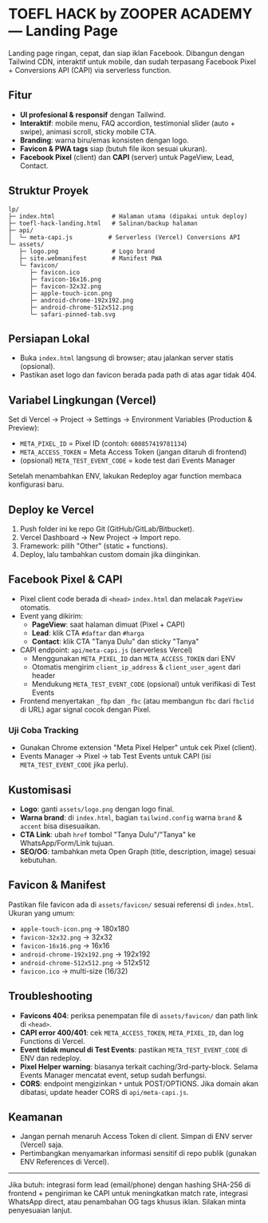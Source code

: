 # TOEFL HACK by ZOOPER ACADEMY — Landing Page

Landing page ringan, cepat, dan siap iklan Facebook. Dibangun dengan Tailwind CDN, interaktif untuk mobile, dan sudah terpasang Facebook Pixel + Conversions API (CAPI) via serverless function.

## Fitur
- **UI profesional & responsif** dengan Tailwind.
- **Interaktif**: mobile menu, FAQ accordion, testimonial slider (auto + swipe), animasi scroll, sticky mobile CTA.
- **Branding**: warna biru/emas konsisten dengan logo.
- **Favicon & PWA tags** siap (butuh file ikon sesuai ukuran).
- **Facebook Pixel** (client) dan **CAPI** (server) untuk PageView, Lead, Contact.

## Struktur Proyek
```
lp/
├─ index.html                # Halaman utama (dipakai untuk deploy)
├─ toefl-hack-landing.html   # Salinan/backup halaman
├─ api/
│  └─ meta-capi.js          # Serverless (Vercel) Conversions API
└─ assets/
   ├─ logo.png               # Logo brand
   ├─ site.webmanifest       # Manifest PWA
   └─ favicon/
      ├─ favicon.ico
      ├─ favicon-16x16.png
      ├─ favicon-32x32.png
      ├─ apple-touch-icon.png
      ├─ android-chrome-192x192.png
      ├─ android-chrome-512x512.png
      └─ safari-pinned-tab.svg
```

## Persiapan Lokal
- Buka `index.html` langsung di browser; atau jalankan server statis (opsional).
- Pastikan aset logo dan favicon berada pada path di atas agar tidak 404.

## Variabel Lingkungan (Vercel)
Set di Vercel → Project → Settings → Environment Variables (Production & Preview):
- `META_PIXEL_ID` = Pixel ID (contoh: `600857419781134`)
- `META_ACCESS_TOKEN` = Meta Access Token (jangan ditaruh di frontend)
- (opsional) `META_TEST_EVENT_CODE` = kode test dari Events Manager

Setelah menambahkan ENV, lakukan Redeploy agar function membaca konfigurasi baru.

## Deploy ke Vercel
1. Push folder ini ke repo Git (GitHub/GitLab/Bitbucket).
2. Vercel Dashboard → New Project → Import repo.
3. Framework: pilih "Other" (static + functions).
4. Deploy, lalu tambahkan custom domain jika diinginkan.

## Facebook Pixel & CAPI
- Pixel client code berada di `<head>` `index.html` dan melacak `PageView` otomatis.
- Event yang dikirim:
  - **PageView**: saat halaman dimuat (Pixel + CAPI)
  - **Lead**: klik CTA `#daftar` dan `#harga`
  - **Contact**: klik CTA "Tanya Dulu" dan sticky "Tanya"
- CAPI endpoint: `api/meta-capi.js` (serverless Vercel)
  - Menggunakan `META_PIXEL_ID` dan `META_ACCESS_TOKEN` dari ENV
  - Otomatis mengirim `client_ip_address` & `client_user_agent` dari header
  - Mendukung `META_TEST_EVENT_CODE` (opsional) untuk verifikasi di Test Events
- Frontend menyertakan `_fbp` dan `_fbc` (atau membangun `fbc` dari `fbclid` di URL) agar signal cocok dengan Pixel.

### Uji Coba Tracking
- Gunakan Chrome extension "Meta Pixel Helper" untuk cek Pixel (client).
- Events Manager → Pixel → tab Test Events untuk CAPI (isi `META_TEST_EVENT_CODE` jika perlu).

## Kustomisasi
- **Logo**: ganti `assets/logo.png` dengan logo final.
- **Warna brand**: di `index.html`, bagian `tailwind.config` warna `brand` & `accent` bisa disesuaikan.
- **CTA Link**: ubah `href` tombol "Tanya Dulu"/"Tanya" ke WhatsApp/Form/Link tujuan.
- **SEO/OG**: tambahkan meta Open Graph (title, description, image) sesuai kebutuhan.

## Favicon & Manifest
Pastikan file favicon ada di `assets/favicon/` sesuai referensi di `index.html`. Ukuran yang umum:
- `apple-touch-icon.png` → 180x180
- `favicon-32x32.png` → 32x32
- `favicon-16x16.png` → 16x16
- `android-chrome-192x192.png` → 192x192
- `android-chrome-512x512.png` → 512x512
- `favicon.ico` → multi-size (16/32)

## Troubleshooting
- **Favicons 404**: periksa penempatan file di `assets/favicon/` dan path link di `<head>`.
- **CAPI error 400/401**: cek `META_ACCESS_TOKEN`, `META_PIXEL_ID`, dan log Functions di Vercel.
- **Event tidak muncul di Test Events**: pastikan `META_TEST_EVENT_CODE` di ENV dan redeploy.
- **Pixel Helper warning**: biasanya terkait caching/3rd-party-block. Selama Events Manager mencatat event, setup sudah berfungsi.
- **CORS**: endpoint mengizinkan `*` untuk POST/OPTIONS. Jika domain akan dibatasi, update header CORS di `api/meta-capi.js`.

## Keamanan
- Jangan pernah menaruh Access Token di client. Simpan di ENV server (Vercel) saja.
- Pertimbangkan menyamarkan informasi sensitif di repo publik (gunakan ENV References di Vercel).

---

Jika butuh: integrasi form lead (email/phone) dengan hashing SHA-256 di frontend + pengiriman ke CAPI untuk meningkatkan match rate, integrasi WhatsApp direct, atau penambahan OG tags khusus iklan. Silakan minta penyesuaian lanjut.
